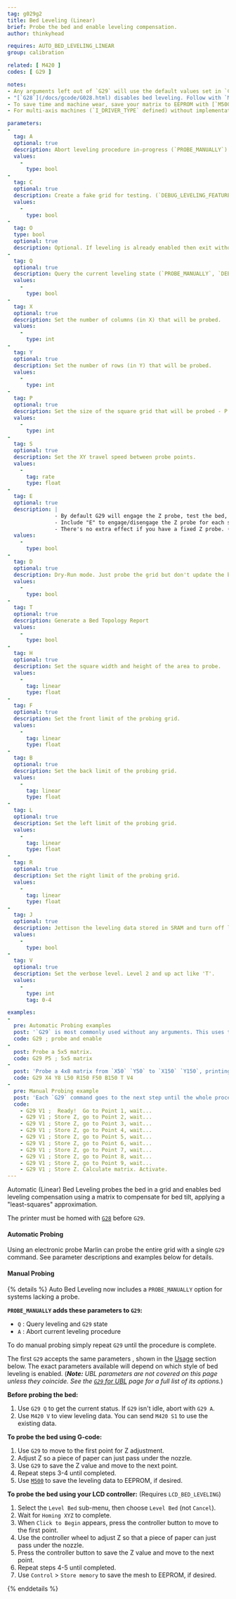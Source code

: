 ```yaml
---
tag: g029g2
title: Bed Leveling (Linear)
brief: Probe the bed and enable leveling compensation.
author: thinkyhead

requires: AUTO_BED_LEVELING_LINEAR
group: calibration

related: [ M420 ]
codes: [ G29 ]

notes:
- Any arguments left out of `G29` will use the default values set in `Configuration.h`.
- "[`G28`](/docs/gcode/G028.html) disables bed leveling. Follow with `M420 S` to turn leveling on, or use `RESTORE_LEVELING_AFTER_G28` to automatically keep leveling on after [`G28`](/docs/gcode/G028.html)."
- To save time and machine wear, save your matrix to EEPROM with [`M500`](/docs/gcode/M500.html) and in your slicer's "Starting G-code" replace `G29` with `M420 S1` to enable your last-saved matrix.
- For multi-axis machines (`I_DRIVER_TYPE` defined) without implementation of inverse kinematics, bed leveling produces wrong results while the toolhead is not oriented vertical and perpendicular to the bed and must be turned off with `M420 S0`.

parameters:
-
  tag: A
  optional: true
  description: Abort leveling procedure in-progress (`PROBE_MANUALLY`)
  values:
    -
      type: bool
-
  tag: C
  optional: true
  description: Create a fake grid for testing. (`DEBUG_LEVELING_FEATURE`)
  values:
    -
      type: bool
-
  tag: O
  type: bool
  optional: true
  description: Optional. If leveling is already enabled then exit without leveling. (1.1.9)
-
  tag: Q
  optional: true
  description: Query the current leveling state (`PROBE_MANUALLY`, `DEBUG_LEVELING_FEATURE`)
  values:
    -
      type: bool
-
  tag: X
  optional: true
  description: Set the number of columns (in X) that will be probed.
  values:
    -
      type: int
-
  tag: Y
  optional: true
  description: Set the number of rows (in Y) that will be probed.
  values:
    -
      type: int
-
  tag: P
  optional: true
  description: Set the size of the square grid that will be probed - P x P points
  values:
    -
      type: int
-
  tag: S
  optional: true
  description: Set the XY travel speed between probe points.
  values:
    -
      tag: rate
      type: float
-
  tag: E
  optional: true
  description: |
               - By default G29 will engage the Z probe, test the bed, then disengage.
               - Include "E" to engage/disengage the Z probe for each sample.
               - There's no extra effect if you have a fixed Z probe. (without `PROBE_MANUALLY`)
  values:
    -
      type: bool
-
  tag: D
  optional: true
  description: Dry-Run mode. Just probe the grid but don't update the bed leveling data
  values:
    -
      type: bool
-
  tag: T
  optional: true
  description: Generate a Bed Topology Report
  values:
    -
      type: bool
-
  tag: H
  optional: true
  description: Set the square width and height of the area to probe.
  values:
    -
      tag: linear
      type: float
-
  tag: F
  optional: true
  description: Set the front limit of the probing grid.
  values:
    -
      tag: linear
      type: float
-
  tag: B
  optional: true
  description: Set the back limit of the probing grid.
  values:
    -
      tag: linear
      type: float
-
  tag: L
  optional: true
  description: Set the left limit of the probing grid.
  values:
    -
      tag: linear
      type: float
-
  tag: R
  optional: true
  description: Set the right limit of the probing grid.
  values:
    -
      tag: linear
      type: float
-
  tag: J
  optional: true
  description: Jettison the leveling data stored in SRAM and turn off leveling compensation. Data in EEPROM is not affected.
  values:
    -
      type: bool
-
  tag: V
  optional: true
  description: Set the verbose level. Level 2 and up act like 'T'.
  values:
    -
      type: int
      tag: 0-4

examples:
-
  pre: Automatic Probing examples
  post: '`G29` is most commonly used without any arguments. This uses the defaults set in `Configuration.h`.'
  code: G29 ; probe and enable
-
  post: Probe a 5x5 matrix.
  code: G29 P5 ; 5x5 matrix
-
  post: 'Probe a 4x8 matrix from `X50` `Y50` to `X150` `Y150`, printing a full report.'
  code: G29 X4 Y8 L50 R150 F50 B150 T V4
-
  pre: Manual Probing example
  post: 'Each `G29` command goes to the next step until the whole procedure is done. The `V1` parameter provides a progress report.'
  code:
    - G29 V1 ;  Ready!  Go to Point 1, wait...
    - G29 V1 ; Store Z, go to Point 2, wait...
    - G29 V1 ; Store Z, go to Point 3, wait...
    - G29 V1 ; Store Z, go to Point 4, wait...
    - G29 V1 ; Store Z, go to Point 5, wait...
    - G29 V1 ; Store Z, go to Point 6, wait...
    - G29 V1 ; Store Z, go to Point 7, wait...
    - G29 V1 ; Store Z, go to Point 8, wait...
    - G29 V1 ; Store Z, go to Point 9, wait...
    - G29 V1 ; Store Z. Calculate matrix. Activate.
---
```


Automatic (Linear) Bed Leveling probes the bed in a grid and enables bed leveling compensation using a matrix to compensate for bed tilt, applying a "least-squares" approximation.

The printer must be homed with [`G28`](/docs/gcode/G028.html) before `G29`.

#### Automatic Probing
Using an electronic probe Marlin can probe the entire grid with a single `G29` command. See parameter descriptions and examples below for details.

#### Manual Probing
{% details %}
  Auto Bed Leveling now includes a `PROBE_MANUALLY` option for systems lacking a probe.

  **`PROBE_MANUALLY` adds these parameters to `G29`:**
  - `Q` : Query leveling and `G29` state
  - `A` : Abort current leveling procedure

  To do manual probing simply repeat `G29` until the procedure is complete.

  The first `G29` accepts the same parameters , shown in the [Usage](#usage-g029g2) section below. The exact parameters available will depend on which style of bed leveling is enabled. (***Note:** UBL parameters are not covered on this page unless they coincide. See the [`G29` for UBL](/docs/gcode/G029-ubl.html) page for a full list of its options.*)

  **Before probing the bed:**
  1. Use `G29 Q` to get the current status. If `G29` isn't idle, abort with `G29 A`.
  2. Use `M420 V` to view leveling data. You can send `M420 S1` to use the existing data.

  **To probe the bed using G-code:**
  1. Use `G29` to move to the first point for Z adjustment.
  2. Adjust Z so a piece of paper can just pass under the nozzle.
  3. Use `G29` to save the Z value and move to the next point.
  4. Repeat steps 3-4 until completed.
  5. Use [`M500`](/docs/gcode/M500.html) to save the leveling data to EEPROM, if desired.

  **To probe the bed using your LCD controller:** (Requires `LCD_BED_LEVELING`)

  1. Select the `Level Bed` sub-menu, then choose `Level Bed` (not `Cancel`).
  2. Wait for `Homing XYZ` to complete.
  3. When `Click to Begin` appears, press the controller button to move to the first point.
  4. Use the controller wheel to adjust Z so that a piece of paper can just pass under the nozzle.
  5. Press the controller button to save the Z value and move to the next point.
  6. Repeat steps 4-5 until completed.
  7. Use `Control` > `Store memory` to save the mesh to EEPROM, if desired.

{% enddetails %}
